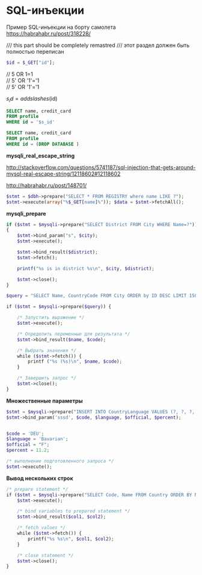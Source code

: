# SQL-инъекции

Пример SQL-инъекции на борту самолета
https://habrahabr.ru/post/318228/

/// this part should be completely remastred
/// этот раздел должен быть полностью переписан

```php
$id = $_GET["id"];
```

// 5 OR 1=1<BR>
// 5' OR '1'='1<BR>
// 5\' OR \'1\'=\'1<BR>


$s_id= addslashes($id)

```sql
SELECT name, credit_card
FROM profile
WHERE id = '$s_id'
```

```sql
SELECT name, credit_card
FROM profile
WHERE id = (DROP DATABASE )
```

**mysqli_real_escape_string**

http://stackoverflow.com/questions/5741187/sql-injection-that-gets-around-mysql-real-escape-string/12118602#12118602

http://habrahabr.ru/post/148701/

```php
$stmt = $dbh->prepare("SELECT * FROM REGISTRY where name LIKE ?"); 
$stmt->execute(array("%$_GET[name]%")); $data = $stmt->fetchAll();
```

**mysqli_prepare**

```php
if ($stmt = $mysqli->prepare("SELECT District FROM City WHERE Name=?"))
{
    $stmt->bind_param("s", $city);
    $stmt->execute();

    $stmt->bind_result($district);
    $stmt->fetch();

    printf("%s is in district %s\n", $city, $district);

    $stmt->close();
}
```


```php
$query = "SELECT Name, CountryCode FROM City ORDER by ID DESC LIMIT 150,5";

if ($stmt = $mysqli->prepare($query)) {

    /* Запустить выражение */
    $stmt->execute();

    /* Определить переменные для результата */
    $stmt->bind_result($name, $code);

    /* Выбрать значения */
    while ($stmt->fetch()) {
        printf ("%s (%s)\n", $name, $code);
    }

    /* Завершить запрос */
    $stmt->close();
}
```

**Множественные параметры**

```php
$stmt = $mysqli->prepare("INSERT INTO CountryLanguage VALUES (?, ?, ?, ?)");
$stmt->bind_param('sssd', $code, $language, $official, $percent);


$code = 'DEU';
$language = 'Bavarian';
$official = "F";
$percent = 11.2;

/* выполнение подготовленного запроса */
$stmt->execute();
```


**Вывод нескольких строк**

```php
/* prepare statement */
if ($stmt = $mysqli->prepare("SELECT Code, Name FROM Country ORDER BY Name LIMIT 5")) {
    $stmt->execute();

    /* bind variables to prepared statement */
    $stmt->bind_result($col1, $col2);

    /* fetch values */
    while ($stmt->fetch()) {
        printf("%s %s\n", $col1, $col2);
    }

    /* close statement */
    $stmt->close();
}
```